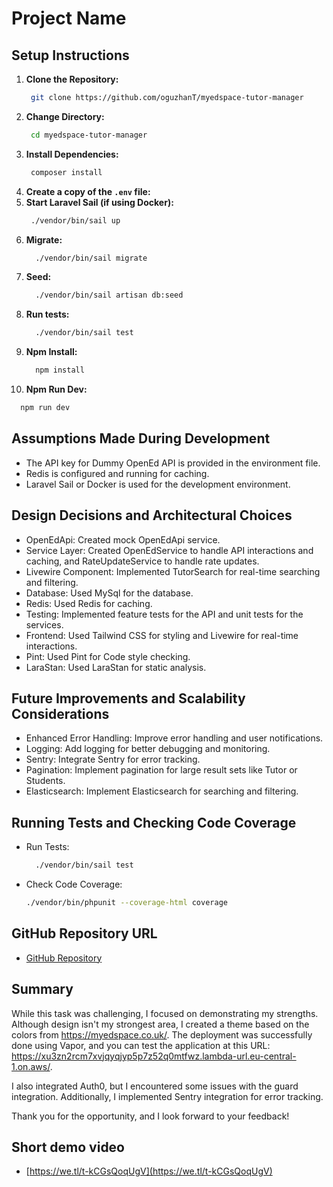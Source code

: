 # Project Name

## Setup Instructions

1. **Clone the Repository:**
   ```bash
    git clone https://github.com/oguzhanT/myedspace-tutor-manager
2. **Change Directory:**
   ```bash
    cd myedspace-tutor-manager
3. **Install Dependencies:**
   ```bash
    composer install
4. **Create a copy of the `.env` file:**
5. **Start Laravel Sail (if using Docker):**
   ```bash
    ./vendor/bin/sail up
6. **Migrate:** 
   ```bash
     ./vendor/bin/sail migrate
7. **Seed:** 
   ```bash
     ./vendor/bin/sail artisan db:seed
8. **Run tests:** 
   ```bash
     ./vendor/bin/sail test
9. **Npm Install:** 
   ```bash
     npm install
10. **Npm Run Dev:** 
   ```bash
     npm run dev
 ```

## Assumptions Made During Development
- The API key for Dummy OpenEd API is provided in the environment file.
- Redis is configured and running for caching.
- Laravel Sail or Docker is used for the development environment.

## Design Decisions and Architectural Choices
- OpenEdApi: Created mock OpenEdApi service.
- Service Layer: Created OpenEdService to handle API interactions and caching, and RateUpdateService to handle rate updates.
- Livewire Component: Implemented TutorSearch for real-time searching and filtering.
- Database: Used MySql for the database.
- Redis: Used Redis for caching.
- Testing: Implemented feature tests for the API and unit tests for the services.
- Frontend: Used Tailwind CSS for styling and Livewire for real-time interactions.
- Pint: Used Pint for Code style checking.
- LaraStan: Used LaraStan for static analysis.


## Future Improvements and Scalability Considerations
- Enhanced Error Handling: Improve error handling and user notifications.
- Logging: Add logging for better debugging and monitoring.
- Sentry: Integrate Sentry for error tracking.
- Pagination: Implement pagination for large result sets like Tutor or Students.
- Elasticsearch: Implement Elasticsearch for searching and filtering.

## Running Tests and Checking Code Coverage
- Run Tests:

  ```bash
    ./vendor/bin/sail test
   ```
- Check Code Coverage:

  ```bash
  ./vendor/bin/phpunit --coverage-html coverage

  
## GitHub Repository URL
- [GitHub Repository](https://github.com/oguzhanT/myedspace-tutor-manager)


## Summary

While this task was challenging, I focused on demonstrating my strengths. Although design isn't my strongest area, I created a theme based on the colors from https://myedspace.co.uk/. The deployment was successfully done using Vapor, and you can test the application at this URL: https://xu3zn2rcm7xvjqyqjyp5p7z52q0mtfwz.lambda-url.eu-central-1.on.aws/.

I also integrated Auth0, but I encountered some issues with the guard integration. Additionally, I implemented Sentry integration for error tracking.

Thank you for the opportunity, and I look forward to your feedback!


## Short demo video
- [https://we.tl/t-kCGsQoqUgV](https://we.tl/t-kCGsQoqUgV)
